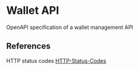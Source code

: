 # Wallet API

OpenAPI specification of a wallet management API

## References

HTTP status codes [HTTP-Status-Codes](1)

[1]: https://restfulapi.net/http-status-codes/
